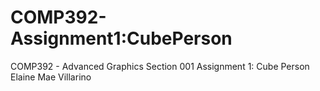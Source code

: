 # COMP392-Assignment1:CubePerson
COMP392 - Advanced Graphics
Section 001
Assignment 1: Cube Person
Elaine Mae Villarino